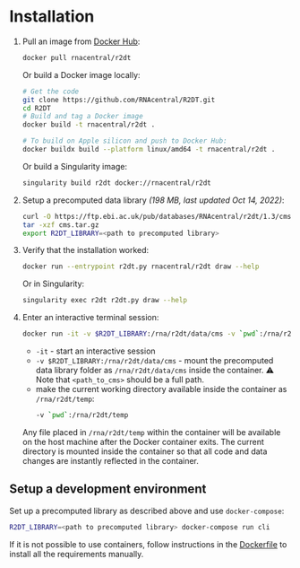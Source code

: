 # Installation

1. Pull an image from [Docker Hub](https://hub.docker.com/r/rnacentral/r2dt):
    ```bash
    docker pull rnacentral/r2dt
    ```

    Or build a Docker image locally:

    ```bash
    # Get the code
    git clone https://github.com/RNAcentral/R2DT.git
    cd R2DT
    # Build and tag a Docker image
    docker build -t rnacentral/r2dt .

    # To build on Apple silicon and push to Docker Hub:
    docker buildx build --platform linux/amd64 -t rnacentral/r2dt .
    ```

    Or build a Singularity image:
    ```bash
    singularity build r2dt docker://rnacentral/r2dt
    ```

2. Setup a precomputed data library _(198 MB, last updated Oct 14, 2022)_:
    ```bash
    curl -O https://ftp.ebi.ac.uk/pub/databases/RNAcentral/r2dt/1.3/cms.tar.gz
    tar -xzf cms.tar.gz
    export R2DT_LIBRARY=<path to precomputed library>
    ```

3. Verify that the installation worked:
    ```bash
    docker run --entrypoint r2dt.py rnacentral/r2dt draw --help
    ```

    Or in Singularity:
    ```bash
    singularity exec r2dt r2dt.py draw --help
    ```

4. Enter an interactive terminal session:
    ```bash
    docker run -it -v $R2DT_LIBRARY:/rna/r2dt/data/cms -v `pwd`:/rna/r2dt/temp rnacentral/r2dt
    ```

    - `-it` - start an interactive session
    - `-v $R2DT_LIBRARY:/rna/r2dt/data/cms` - mount the precomputed data library folder as `/rna/r2dt/data/cms` inside the container. ⚠️ Note that `<path_to_cms>` should be a full path.
    - make the current working directory available inside the container as `/rna/r2dt/temp`:
        ```bash
        -v `pwd`:/rna/r2dt/temp
        ```

    Any file placed in `/rna/r2dt/temp` within the container will be available on the host machine after the Docker container exits. The current directory is mounted inside the container so that all code and data changes are instantly reflected in the container.

## Setup a development environment

Set up a precomputed library as described above and use `docker-compose`:

```bash
R2DT_LIBRARY=<path to precomputed library> docker-compose run cli
```

If it is not possible to use containers, follow instructions in the [Dockerfile](https://github.com/RNAcentral/R2DT/blob/main/Dockerfile) to install all the requirements manually.
